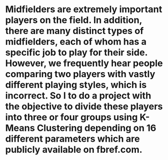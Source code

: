 # Midfielders are extremely important players on the field. In addition, there are many distinct types of midfielders, each of whom has a specific job to play for their side. However, we frequently hear people comparing two players with vastly different playing styles, which is incorrect. So I to do a project with the objective to divide these players into three or four groups using K-Means Clustering depending on 16 different parameters which are publicly available on fbref.com.
